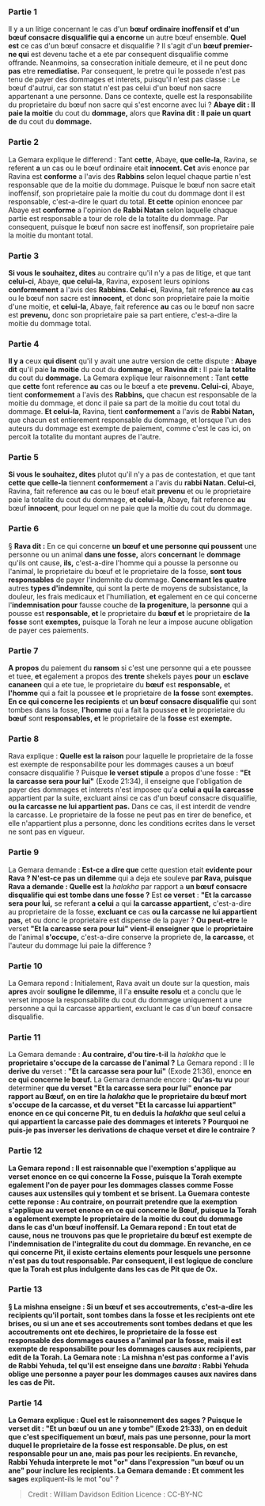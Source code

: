 
### Partie 1
Il y a un litige concernant le cas d'un <b>bœuf ordinaire inoffensif et d'un bœuf consacre disqualifie qui a encorne</b> un autre bœuf ensemble. <b>Quel est</b> ce cas d'un bœuf consacre et disqualifie ? Il s'agit d'un <b>bœuf premier-ne qui</b> est devenu tache et a ete par consequent disqualifie comme offrande. Neanmoins, sa consecration initiale demeure, et il ne peut donc <b>pas</b> etre <b>remediatise.</b> Par consequent, le pretre qui le possede n'est pas tenu de payer des dommages et interets, puisqu'il n'est pas classe : Le bœuf d'autrui, car son statut n'est pas celui d'un bœuf non sacre appartenant a une personne. Dans ce contexte, quelle est la responsabilite du proprietaire du bœuf non sacre qui s'est encorne avec lui ? <b>Abaye dit : Il paie la moitie</b> du cout du <b>dommage,</b> alors que <b>Ravina dit : Il paie un quart de</b> du cout du <b>dommage.</b>

### Partie 2
La Gemara explique le differend : Tant <b>cette</b>, Abaye, <b>que celle-la</b>, Ravina, se referent <b>a</b> un cas ou le bœuf ordinaire etait <b>innocent. Cet</b> avis enonce par Ravina est <b>conforme</b> a l'avis des <b>Rabbins</b> selon lequel chaque partie n'est responsable que de la moitie du dommage. Puisque le bœuf non sacre etait inoffensif, son proprietaire paie la moitie du cout du dommage dont il est responsable, c'est-a-dire le quart du total. <b>Et cette</b> opinion enoncee par Abaye est <b>conforme</b> a l'opinion de <b>Rabbi Natan</b> selon laquelle chaque partie est responsable a tour de role de la totalite du dommage. Par consequent, puisque le bœuf non sacre est inoffensif, son proprietaire paie la moitie du montant total.

### Partie 3
<b>Si vous le souhaitez, dites</b> au contraire qu'il n'y a pas de litige, et que tant <b>celui-ci</b>, Abaye, <b>que celui-la</b>, Ravina, exposent leurs opinions <b>conformement</b> a l'avis des <b>Rabbins. Celui-ci</b>, Ravina, fait reference <b>au</b> cas ou le bœuf non sacre est <b>innocent,</b> et donc son proprietaire paie la moitie d'une moitie, et <b>celui-la</b>, Abaye, fait reference <b>au</b> cas ou le bœuf non sacre est <b>prevenu,</b> donc son proprietaire paie sa part entiere, c'est-a-dire la moitie du dommage total.

### Partie 4
<b>Il y a</b> ceux <b>qui disent</b> qu'il y avait une autre version de cette dispute : <b>Abaye dit</b> qu'il paie <b>la moitie</b> du cout du <b>dommage,</b> et <b>Ravina dit :</b> Il paie <b>la totalite</b> du cout du <b>dommage.</b> La Gemara explique leur raisonnement : Tant <b>cette</b> que <b>cette</b> font reference <b>au</b> cas ou le bœuf a ete <b>prevenu. Celui-ci</b>, Abaye, tient <b>conformement</b> a l'avis des <b>Rabbins,</b> que chacun est responsable de la moitie du dommage, et donc il paie sa part de la moitie du cout total du dommage. <b>Et celui-la</b>, Ravina, tient <b>conformement</b> a l'avis de <b>Rabbi Natan,</b> que chacun est entierement responsable du dommage, et lorsque l'un des auteurs du dommage est exempte de paiement, comme c'est le cas ici, on percoit la totalite du montant aupres de l'autre.

### Partie 5
<b>Si vous le souhaitez, dites</b> plutot qu'il n'y a pas de contestation, et que tant <b>cette</b> <b>que celle-la</b> tiennent <b>conformement</b> a l'avis du <b>rabbi Natan. Celui-ci</b>, Ravina, fait reference <b>au</b> cas ou le bœuf etait <b>prevenu</b> et ou le proprietaire paie la totalite du cout du dommage, <b>et celui-la</b>, Abaye, fait reference <b>au</b> bœuf <b>innocent</b>, pour lequel on ne paie que la moitie du cout du dommage.

### Partie 6
§ <b>Rava dit :</b> En ce qui concerne <b>un bœuf et une personne qui poussent</b> une personne ou un animal <b>dans une fosse,</b> alors <b>concernant</b> le <b>dommage</b> qu'ils ont cause, <b>ils,</b> c'est-a-dire l'homme qui a pousse la personne ou l'animal, le proprietaire du bœuf et le proprietaire de la fosse, <b>sont tous responsables</b> de payer l'indemnite du dommage. <b>Concernant les quatre</b> autres <b>types d'indemnite,</b> qui sont la perte de moyens de subsistance, la douleur, les frais medicaux et l'humiliation, <b>et</b> egalement en ce qui concerne l'<b>indemnisation pour</b> fausse couche de <b>la progeniture, </b> la <b>personne</b> qui a pousse est <b>responsable, et</b> le proprietaire du <b>bœuf et</b> le proprietaire de <b>la fosse</b> sont <b>exemptes,</b> puisque la Torah ne leur a impose aucune obligation de payer ces paiements.

### Partie 7
<b>A propos</b> du paiement du <b>ransom</b> si c'est une personne qui a ete poussee et tuee, <b>et</b> egalement a propos des <b>trente</b> shekels payes <b>pour</b> un <b>esclave cananeen</b> qui a ete tue, le proprietaire du <b>bœuf</b> est <b>responsable,</b> et <b>l'homme</b> qui a fait la poussee <b>et</b> le proprietaire de <b>la fosse</b> sont <b>exemptes. En ce qui concerne les recipients</b> et <b>un bœuf consacre disqualifie</b> qui sont tombes dans la fosse, <b>l'homme</b> qui a fait la poussee <b>et</b> le proprietaire du <b>bœuf</b> sont <b>responsables, et</b> le proprietaire de la <b>fosse</b> est <b>exempte.</b>

### Partie 8
Rava explique : <b>Quelle est la raison</b> pour laquelle le proprietaire de la fosse est exempte de responsabilite pour les dommages causes a un bœuf consacre disqualifie ? Puisque <b>le verset stipule</b> a propos d'une fosse : <b>"Et la carcasse sera pour lui"</b> (Exode 21:34), il enseigne que l'obligation de payer des dommages et interets n'est imposee qu'a <b>celui a qui la carcasse</b> appartient par la suite,</b> excluant ainsi ce</b> cas d'un bœuf consacre disqualifie, <b>ou la carcasse ne lui appartient pas.</b> Dans ce cas, il est interdit de vendre la carcasse. Le proprietaire de la fosse ne peut pas en tirer de benefice, et elle n'appartient plus a personne, donc les conditions ecrites dans le verset ne sont pas en vigueur.

### Partie 9
La Gemara demande : <b>Est-ce a dire que</b> cette question etait <b>evidente pour Rava ? N'est-ce pas un dilemme</b> qui a deja ete souleve <b>par Rava, puisque Rava a demande : Quelle est</b> la <i>halakha</i> par rapport a <b>un bœuf consacre disqualifie qui est tombe dans une fosse ?</b> Est <b>ce verset</b> : <b>"Et la carcasse sera pour lui,</b> se referant <b>a celui</b> a qui <b>la carcasse appartient,</b> c'est-a-dire au proprietaire de la fosse, <b>excluant ce</b> cas <b>ou la carcasse ne lui appartient pas,</b> et ou donc le proprietaire est dispense de la payer ? <b>Ou peut-etre</b> le verset <b>"Et la carcasse sera pour lui" vient-il enseigner que</b> le <b>proprietaire</b> de l'animal <b>s'occupe,</b> c'est-a-dire conserve la propriete de, <b>la carcasse,</b> et l'auteur du dommage lui paie la difference ?

### Partie 10
La Gemara repond : Initialement, Rava avait un doute sur la question, mais <b>apres</b> avoir <b>souligne le dilemme,</b> il l'a <b>ensuite resolu</b> et a conclu que le verset impose la responsabilite du cout du dommage uniquement a une personne a qui la carcasse appartient, excluant le cas d'un bœuf consacre disqualifie.

### Partie 11
La Gemara demande : <b>Au contraire, d'ou tire-t-il</b> la <i>halakha</i> que le <b>proprietaire s'occupe de la carcasse de l'animal ?</b> La Gemara repond : Il le <b>derive du</b> verset : <b>"Et la carcasse sera pour lui"</b> (Exode 21:36), enonce <b>en ce qui concerne le bœuf.</b> La Gemara demande encore : <b>Qu'as-tu vu</b> pour determiner <b>que du verset <b>"Et la carcasse sera pour lui"</b> enonce <b>par rapport au Bœuf, on en tire</b> la <i>halakha</i> que <b>le proprietaire</b> du bœuf mort <b>s'occupe de la carcasse, </b> et du verset <b>"Et la carcasse lui appartient"</b> enonce <b>en ce qui concerne Pit, tu en deduis</b> la <i>halakha</i> que seul <b>celui a qui appartient la carcasse</b> paie des dommages et interets ? Pourquoi ne puis-je pas <b>inverser</b> les derivations de chaque verset et dire le contraire ?

### Partie 12
La Gemara repond : Il <b>est raisonnable</b> que l'<b>exemption</b> s'applique au verset enonce <b>en ce qui concerne la Fosse, puisque</b> la Torah <b>exempte egalement</b> l'on de payer pour les dommages classes comme Fosse causes aux <b>ustensiles</b> qui y tombent et se brisent. La Guemara conteste cette reponse : <b>Au contraire,</b> on pourrait pretendre que la <b>exemption</b> s'applique au verset enonce <b>en ce qui concerne le Bœuf, puisque</b> la Torah a egalement <b>exempte</b> le proprietaire de <b>la moitie</b> du cout du <b>dommage</b> dans le cas d'un bœuf inoffensif. La Gemara repond : <b>En tout etat de cause, nous ne trouvons pas</b> que le proprietaire du bœuf est exempte de l'indemnisation de <b>l'integralite</b> du cout du <b>dommage.</b> En revanche, en ce qui concerne Pit, il existe certains elements pour lesquels une personne n'est pas du tout responsable. Par consequent, il est logique de conclure que la Torah est plus indulgente dans les cas de Pit que de Ox.

### Partie 13
§ La mishna enseigne : Si <b>un bœuf et ses accoutrements,</b> c'est-a-dire les recipients qu'il portait, sont <b>tombes dans</b> la fosse <b>et</b> les recipients <b>ont ete brises,</b> ou si un ane et ses accoutrements sont tombes dedans et que les accoutrements ont ete dechires, le proprietaire de la fosse est responsable des dommages causes a l'animal par la fosse, mais il est exempte de responsabilite pour les dommages causes aux recipients, par edit de la Torah. La Gemara note : <b>La mishna n'est pas conforme</b> a l'avis de <b>Rabbi Yehuda, tel qu'il est enseigne</b> dans une <i>baraita</i> : <b>Rabbi Yehuda oblige</b> une personne a payer <b>pour les dommages</b> causes <b>aux navires dans</b> les cas de <b>Pit.</b>

### Partie 14
La Gemara explique : <b>Quel est le raisonnement des sages ? Puisque le verset dit : "Et un bœuf ou un ane y tombe"</b> (Exode 21:33), on en deduit que c'est specifiquement <b>un bœuf, mais pas une personne,</b> pour la mort duquel le proprietaire de la fosse est responsable. De plus, on est responsable pour <b>un ane, mais pas pour les recipients.</b> En revanche, <b>Rabbi Yehuda</b> interprete le mot <b>"or"</b> dans l'expression "un bœuf ou un ane" <b>pour inclure les recipients.</b> La Gemara demande : <b>Et</b> comment les sages</b> expliquent-ils le mot "ou" ?

>Credit : William Davidson Edition
>Licence : CC-BY-NC